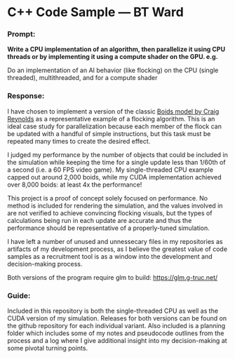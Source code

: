 # C++ Code Sample — BT Ward

### Prompt:

**Write a CPU implementation of an algorithm, then parallelize it using CPU threads or by implementing it using a compute shader on the GPU. e.g.**

Do an implementation of an AI behavior (like flocking) on the CPU (single threaded), multithreaded, and for a compute shader

### Response:

I have chosen to implement a version of the classic [Boids model by Craig Reynolds](https://www.red3d.com/cwr/boids/) as a representative example of a flocking algorithm. This is an ideal case study for parallelization because each member of the flock can be updated with a handful of simple instructions, but this task must be repeated many times to create the desired effect.

I judged my performance by the number of objects that could be included in the simulation while keeping the time for a single update less than 1/60th of a second (i.e. a 60 FPS video game). My single-threaded CPU example capped out around 2,000 boids, while my CUDA implementation achieved over 8,000 boids: at least 4x the performance!

This project is a proof of concept solely focused on performance. No method is included for rendering the simulation, and the values involved in are not verified to achieve convincing flocking visuals, but the types of calculations being run in each update are accurate and thus the performance should be representative of a properly-tuned simulation.

I have left a number of unused and unnessecary files in my repositories as artifacts of my development process, as I believe the greatest value of code samples as a recruitment tool is as a window into the development and decision-making process.

Both versions of the program require glm to build: https://glm.g-truc.net/

### Guide:

Included in this repository is both the single-threaded CPU as well as the CUDA version of my simulation. Releases for both versions can be found on the github repository for each individual variant. Also included is a planning folder which includes some of my notes and pseudocode outlines from the process and a log where I give additional insight into my decision-making at some pivotal turning points.
